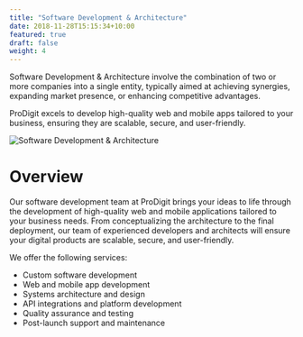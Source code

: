 ```yaml
---
title: "Software Development & Architecture"
date: 2018-11-28T15:15:34+10:00
featured: true
draft: false
weight: 4
---
```


Software Development & Architecture involve the combination of two or more companies into a single entity, typically aimed at achieving synergies, expanding market presence, or enhancing competitive advantages.
<!--more-->
ProDigit excels to develop high-quality web and mobile apps tailored to your business, ensuring they are scalable, secure, and user-friendly.

![Software Development & Architecture](/images/austin-distel-nGc5RT2HmF0-unsplash.jpg)

# Overview

Our software development team at ProDigit brings your ideas to life through the development of high-quality web and mobile applications tailored to your business needs. From conceptualizing the architecture to the final deployment, our team of experienced developers and architects will ensure your digital products are scalable, secure, and user-friendly.

We offer the following services:

- Custom software development
- Web and mobile app development
- Systems architecture and design
- API integrations and platform development
- Quality assurance and testing
- Post-launch support and maintenance
